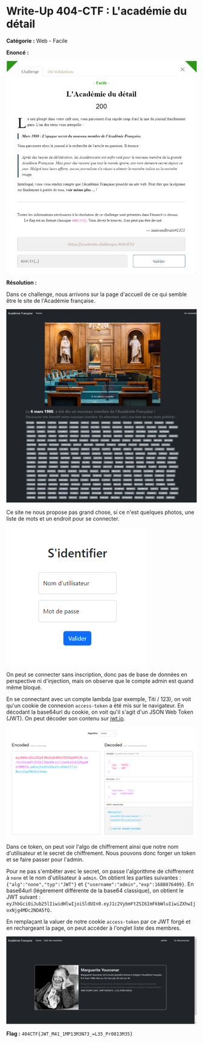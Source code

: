 # Write-Up 404-CTF : L'académie du détail

__Catégorie :__ Web - Facile

**Enoncé :**

![Enoncé du challenge](images/enonce.png)

**Résolution :**

Dans ce challenge, nous arrivons sur la page d'accueil de ce qui semble être le site de l'Académie française.

![Accueil](images/accueil.png)

Ce site ne nous propose pas grand chose, si ce n'est quelques photos, une liste de mots et un endroit pour se connecter.

![Connexion](images/formulaire.png)

On peut se connecter sans inscription, donc pas de base de données en perspective ni d'injection, mais on observe que le compte admin est quand même bloqué.

En se connectant avec un compte lambda (par exemple, Titi / 123), on voit qu'un cookie de connexion `access-token` a été mis sur le navigateur. En décodant la base64url du cookie, on voit qu'il s'agit d'un JSON Web Token (JWT). On peut décoder son contenu sur [jwt.io](https://jwt.io).

![jwt.io](images/jwt.png)

Dans ce token, on peut voir l'algo de chiffrement ainsi que notre nom d'utilisateur et le secret de chiffrement. Nous pouvons donc forger un token et se faire passer pour l'admin.

Pour ne pas s'embêter avec le secret, on passe l'algorithme de chiffrement à `none` et le nom d'utilisateur à `admin`. On obtient les parties suivantes : `{"alg":"none","typ":"JWT"}` et `{"username":"admin","exp":1688076409}`. En base64url (légèrement différente de la base64 classique), on obtient le JWT suivant : `eyJhbGciOiJub25lIiwidHlwIjoiSldUIn0.eyJ1c2VybmFtZSI6ImFkbWluIiwiZXhwIjoxNjg4MDc2NDA5fQ.`

En remplaçant la valuer de notre cookie `access-token` par ce JWT forgé et en rechargeant la page, on peut accéder à l'onglet liste des membres.

![Alt text](images/flag.png)

**Flag :** `404CTF{JWT_M41_1MP13M3N73_=L35_Pr0813M35}`

